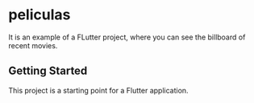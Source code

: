 # peliculas

It is an example of a FLutter project, where you can see the billboard of recent movies.

## Getting Started

This project is a starting point for a Flutter application.
